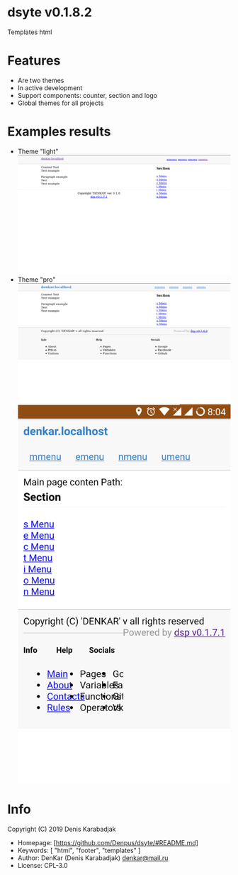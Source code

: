 dsyte v0.1.8.2
====================================
Templates html

# Features

* Are two themes
* In active development
* Support components: counter, section and logo
* Global themes for all projects

# Examples results

* Theme "light"
![Desktop](src/light/screenshot.png)
* Theme "pro"
![Desktop](src/pro/desktop-screenshot.png)
![Mobile](src/pro/mobile-screenshot.png)

# Info

Copyright (C) 2019 Denis Karabadjak

* Homepage: [https://github.com/Denpus/dsyte/#README.md]
* Keywords: [
    "html",
    "footer",
    "templates"
  ]
* Author: DenKar (Denis Karabadjak) <denkar@mail.ru>
* License: CPL-3.0
